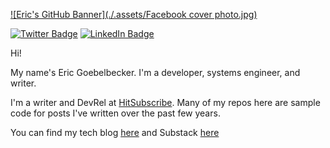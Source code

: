 [![Eric's GitHub Banner](./.assets/Facebook cover photo.jpg)](https://ericgoebelbecker.com)

[![Twitter Badge](https://img.shields.io/badge/Twitter-Profile-informational?style=flat&logo=twitter&logoColor=white&color=1CA2F1)](https://twitter.com/egoebelbecker)
[![LinkedIn Badge](https://img.shields.io/badge/LinkedIn-Profile-informational?style=flat&logo=linkedin&logoColor=white&color=0D76A8)](https://www.linkedin.com/in/ericgoebelbecker/)


Hi!

My name's Eric Goebelbecker. I'm a developer, systems engineer, and writer. 

I'm a writer and DevRel at [HitSubscribe](https://hitsubscribe.com). Many of my repos here are sample code for posts I've written over the past few years.
 
You can find my tech blog [here](https://ericgoebelbecker.com) and Substack [here](https://ericgoebelbecker.substack.com)

